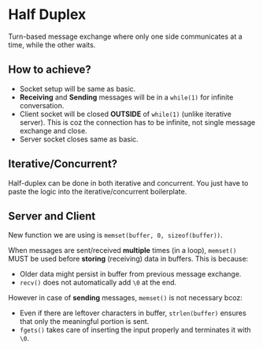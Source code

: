# Half Duplex

Turn-based message exchange where only one side communicates at a time, while the other waits.

## How to achieve?

- Socket setup will be same as basic.
- **Receiving** and **Sending** messages will be in a `while(1)` for infinite conversation.
- Client socket will be closed **OUTSIDE** of `while(1)` (unlike iterative server). This is coz the connection has to be infinite, not single message exchange and close.
- Server socket closes same as basic.

## Iterative/Concurrent?

Half-duplex can be done in both iterative and concurrent. You just have to paste the logic into the iterative/concurrent boilerplate.

## Server and Client

New function we are using is `memset(buffer, 0, sizeof(buffer))`.

When messages are sent/received **multiple** times (in a loop), `memset()` MUST be used before **storing** (receiving) data in buffers. This is because:

- Older data might persist in buffer from previous message exchange.
- `recv()` does not automatically add `\0` at the end.

However in case of **sending** messages, `memset()` is not necessary bcoz:

- Even if there are leftover characters in buffer, `strlen(buffer)` ensures that only the meaningful portion is sent.
- `fgets()` takes care of inserting the input properly and terminates it with `\0`.
